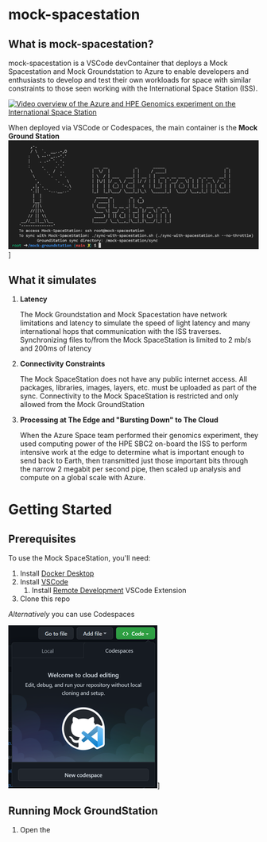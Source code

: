 # mock-spacestation

## What is mock-spacestation?

mock-spacestation is a VSCode devContainer that deploys a Mock Spacestation and Mock Groundstation to Azure to enable developers and enthusiasts to develop and test their own workloads for space with similar constraints to those seen working with the International Space Station (ISS).

[![Video overview of the Azure and HPE Genomics experiment on the International Space Station](http://img.youtube.com/vi/wZfIUkcgVxI/0.jpg)](https://www.youtube.com/watch?v=wZfIUkcgVxI "Genomics testing on the ISS with HPE Spaceborne Computer-2 and Azure")


When deployed via VSCode or Codespaces, the main container is the **Mock Ground Station**
![Mock Ground Station](./docs/images/ground_station.png)]


## What it simulates

1. **Latency**

    The Mock Groundstation and Mock Spacestation have network limitations and latency to simulate the speed of light latency and many international hops that communication with the ISS traverses.  Synchronizing files to/from the Mock SpaceStation is limited to 2 mb/s and 200ms of latency

1. **Connectivity Constraints**

    The Mock SpaceStation does not have any public internet access.  All packages, libraries, images, layers, etc. must be uploaded as part of the sync.  Connectivity to the Mock SpaceStation is restricted and only allowed from the Mock GroundStation

1. **Processing at The Edge and "Bursting Down" to The Cloud**

    When the Azure Space team performed their genomics experiment, they used computing power of the HPE SBC2 on-board the ISS to perform intensive work at the edge to determine what is important enough to send back to Earth, then transmitted just those important bits through the narrow 2 megabit per second pipe, then scaled up analysis and compute on a global scale with Azure.


# Getting Started

## Prerequisites
To use the Mock SpaceStation, you'll need:
1. Install [Docker Desktop](https://www.docker.com/get-started)
1. Install [VSCode](https://code.visualstudio.com/Download)
    1. Install [Remote Development](https://marketplace.visualstudio.com/items?itemName=ms-vscode-remote.vscode-remote-extensionpack) VSCode Extension
1. Clone this repo


*Alternatively* you can use Codespaces

![codespaces](./docs/images/codespaces.png)]


## Running Mock GroundStation
1. Open the
